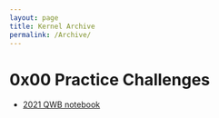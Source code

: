 ```yaml
---
layout: page
title: Kernel Archive
permalink: /Archive/
---
```

# 0x00 Practice Challenges
- [2021 QWB notebook](../2022/05/20/Introduction-of-Kernel-Pwn-userfaultfd.html)